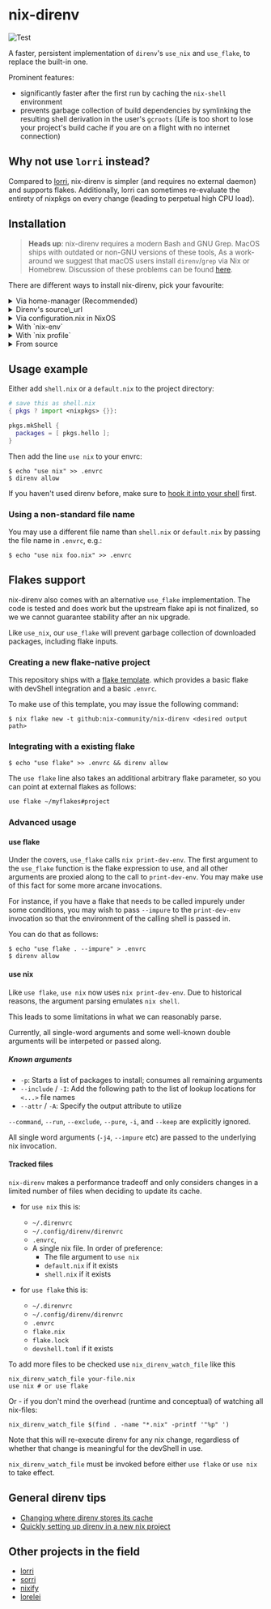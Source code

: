 # nix-direnv

![Test](https://github.com/nix-community/nix-direnv/workflows/Test/badge.svg)

A faster, persistent implementation of `direnv`'s `use_nix` and `use_flake`,
to replace the built-in one.

Prominent features:

- significantly faster after the first run by caching the `nix-shell` environment
- prevents garbage collection of build dependencies by symlinking the resulting
  shell derivation in the user's `gcroots` (Life is too short to lose
  your project's build cache if you are on a flight with no internet connection)

## Why not use `lorri` instead?

Compared to [lorri](https://github.com/nix-community/lorri),
nix-direnv is simpler (and requires no external daemon) and supports flakes.
Additionally, lorri can sometimes re-evaluate the entirety of nixpkgs on every change
(leading to perpetual high CPU load).

## Installation

> **Heads up**: nix-direnv requires a modern Bash and GNU Grep.
> MacOS ships with outdated or non-GNU versions of these tools,
> As a work-around we suggest that macOS users install `direnv`/`grep` via Nix or Homebrew.
> Discussion of these problems can be found
> [here](https://github.com/nix-community/nix-direnv/issues/3).

There are different ways to install nix-direnv, pick your favourite:

<details>
  <summary> Via home-manager (Recommended)</summary>

### Via home-manager

Note that while the home-manager integration is recommended,
some use cases require the use of features only present in some versions of nix-direnv.
It is much harder to control the version of nix-direnv installedwith this method.
If you require such specific control, please use another method of installing nix-direnv.

In `$HOME/.config/nixpkgs/home.nix` add

```Nix
{ pkgs, ... }:

{
  # ...other config, other config...

  programs.direnv.enable = true;
  programs.direnv.nix-direnv.enable = true;
  # optional for nix flakes support in home-manager 21.11, not required in home-manager unstable or 22.05
  programs.direnv.nix-direnv.enableFlakes = true;

  programs.bash.enable = true;
  # OR
  programs.zsh.enable = true;
  # Or any other shell you're using.
}
```

**Optional**: To protect your nix-shell against garbage collection
you also need to add these options to your Nix configuration.

If you are on NixOS also add the following lines to your `/etc/nixos/configuration.nix`:

```Nix
{ pkgs, ... }: {
  nix.extraOptions = ''
    keep-outputs = true
    keep-derivations = true
  '';
}
```

On other systems with Nix add the following configuration to your `/etc/nix/nix.conf`:

```Nix
keep-derivations = true
keep-outputs = true
```

</details>
<details>
  <summary>Direnv's source\_url</summary>

### Direnv source\_url

Put the following lines in your `.envrc`:

```bash
if ! has nix_direnv_version || ! nix_direnv_version 2.3.0; then
  source_url "https://raw.githubusercontent.com/nix-community/nix-direnv/2.3.0/direnvrc" "sha256-Dmd+j63L84wuzgyjITIfSxSD57Tx7v51DMxVZOsiUD8="
fi
```

</details>

<details>
  <summary>Via configuration.nix in NixOS</summary>

### Via configuration.nix in NixOS

In `/etc/nixos/configuration.nix`:

```Nix
{ pkgs, ... }: {
  environment.systemPackages = with pkgs; [ direnv nix-direnv ];
  # nix options for derivations to persist garbage collection
  nix.settings = {
    keep-outputs = true;
    keep-derivations = true;
  };
  environment.pathsToLink = [
    "/share/nix-direnv"
  ];
  # if you also want support for flakes
  nixpkgs.overlays = [
    (self: super: { nix-direnv = super.nix-direnv.override { enableFlakes = true; }; } )
  ];
}
```

Then source the `direnvrc` from this repository in your own `$HOME/.config/direnv/direnvrc`

```bash
# put this in ~/.config/direnv/direnvrc
source /run/current-system/sw/share/nix-direnv/direnvrc
```

</details>

<details>
  <summary>With `nix-env`</summary>

### With `nix-env`

As **non-root** user do the following:

```shell
nix-env -f '<nixpkgs>' -iA nix-direnv
```

Then add nix-direnv to `$HOME/.config/direnv/direnvrc`:

```bash
source $HOME/.nix-profile/share/nix-direnv/direnvrc
```

You also need to set `keep-outputs` and `keep-derivations` to nix.conf
as described in the installation via home-manager section.

</details>
  
  <details>
  <summary>With `nix profile`</summary>

### With `nix profile`

As **non-root** user do the following:

```shell
nix profile install nixpkgs#nix-direnv
```

Then add nix-direnv to `$HOME/.config/direnv/direnvrc`:

```bash
source $HOME/.nix-profile/share/nix-direnv/direnvrc
```

You also need to set `keep-outputs` and `keep-derivations` to nix.conf
as described in the installation via home-manager section.

</details>

<details>
  <summary>From source</summary>

### From source

Clone the repository to some directory
and then source the direnvrc from this repository in your own 
`~/.config/direnv/direnvrc`:

```bash
# put this in ~/.config/direnv/direnvrc
source $HOME/nix-direnv/direnvrc
```

You also need to set `keep-outputs` and `keep-derivations` to nix.conf
as described in the installation via home-manager section.

</details>

## Usage example

Either add `shell.nix` or a `default.nix` to the project directory:

``` nix
# save this as shell.nix
{ pkgs ? import <nixpkgs> {}}:

pkgs.mkShell {
  packages = [ pkgs.hello ];
}
```

Then add the line `use nix` to your envrc:

```console
$ echo "use nix" >> .envrc
$ direnv allow
```

If you haven't used direnv before,
make sure to [hook it into your shell](https://direnv.net/docs/hook.html) first.

### Using a non-standard file name

You may use a different file name than `shell.nix` or `default.nix`
by passing the file name in `.envrc`, e.g.:

```console
$ echo "use nix foo.nix" >> .envrc
```

## Flakes support

nix-direnv also comes with an alternative `use_flake` implementation.
The code is tested and does work but the upstream flake api is not finalized,
so we we cannot guarantee stability after an nix upgrade.

Like `use_nix`,
our `use_flake` will prevent garbage collection of downloaded packages,
including flake inputs.

### Creating a new flake-native project

This repository ships with a [flake template](https://github.com/nix-community/nix-direnv/tree/master/templates/flake).
which provides a basic flake with devShell integration and a basic `.envrc`.

To make use of this template, you may issue the following command:

```console
$ nix flake new -t github:nix-community/nix-direnv <desired output path>

```

### Integrating with a existing flake

```console
$ echo "use flake" >> .envrc && direnv allow

```

The `use flake` line also takes an additional arbitrary flake parameter,
so you can point at external flakes as follows:

```bash
use flake ~/myflakes#project
```

### Advanced usage

#### use flake

Under the covers, `use_flake` calls `nix print-dev-env`.
The first argument to the `use_flake` function is the flake expression to use,
and all other arguments are proxied along to the call to `print-dev-env`.
You may make use of this fact for some more arcane invocations.

For instance, if you have a flake that needs to be called impurely under some conditions,
you may wish to pass `--impure` to the `print-dev-env` invocation
so that the environment of the calling shell is passed in.

You can do that as follows:

```console
$ echo "use flake . --impure" > .envrc
$ direnv allow
```

#### use nix

Like `use flake`, `use nix` now uses `nix print-dev-env`.
Due to historical reasons, the argument parsing emulates `nix shell`.

This leads to some limitations in what we can reasonably parse.

Currently, all single-word arguments and some well-known double arguments
will be interpeted or passed along.

##### Known arguments

- `-p`: Starts a list of packages to install; consumes all remaining arguments
- `--include` / `-I`: Add the following path to the list of lookup locations for `<...>` file names
- `--attr` / `-A`: Specify the output attribute to utilize

`--command`, `--run`, `--exclude`, `--pure`, `-i`, and `--keep` are explicitly ignored.

All single word arguments (`-j4`, `--impure` etc)
are passed to the underlying nix invocation.

#### Tracked files

`nix-direnv` makes a performance tradeoff
and only considers changes in a limited number of files
when deciding to update its cache.

- for `use nix` this is:
    * `~/.direnvrc`
    * `~/.config/direnv/direnvrc`
    * `.envrc`,
    * A single nix file. In order of preference:
        + The file argument to `use nix`
        + `default.nix` if it exists
        + `shell.nix` if it exists

- for `use flake` this is:
    * `~/.direnvrc`
    * `~/.config/direnv/direnvrc`
    * `.envrc`
    * `flake.nix`
    * `flake.lock`
    * `devshell.toml` if it exists

To add more files to be checked use `nix_direnv_watch_file` like this

```shell
nix_direnv_watch_file your-file.nix
use nix # or use flake
```

Or - if you don't mind the overhead (runtime and conceptual) of watching all nix-files:

```shell
nix_direnv_watch_file $(find . -name "*.nix" -printf '"%p" ')
```

Note that this will re-execute direnv for any nix change,
regardless of whether that change is meaningful for the devShell in use.

`nix_direnv_watch_file` must be invoked before either `use flake` or `use nix` to take effect.

## General direnv tips

- [Changing where direnv stores its cache](https://github.com/direnv/direnv/wiki/Customizing-cache-location)
- [Quickly setting up direnv in a new nix project](https://github.com/nix-community/nix-direnv/wiki/Shell-integration)

## Other projects in the field

- [lorri](https://github.com/nix-community/lorri)
- [sorri](https://github.com/nmattia/sorri)
- [nixify](https://github.com/kalbasit/nur-packages/blob/master/pkgs/nixify/envrc)
- [lorelei](https://github.com/shajra/direnv-nix-lorelei)
